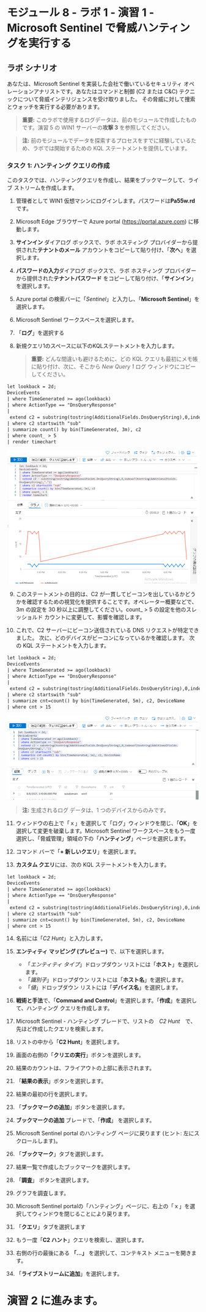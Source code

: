 ﻿---
lab:
    title: '演習 1 – Microsoft Sentinel で脅威ハンティングを実行する'
    module: 'モジュール 8 – Microsoft Sentinel で脅威ハンティングを実行する'
---

# モジュール 8 - ラボ 1 - 演習 1 - Microsoft Sentinel で脅威ハンティングを実行する

## ラボ シナリオ

あなたは、Microsoft Sentinel を実装した会社で働いているセキュリティ オペレーションアナリストです。あなたはコマンドと制御 (C2 または C&C) テクニックについて脅威インテリジェンスを受け取りました。  その脅威に対して捜索とウォッチを実行する必要があります。

>**重要:** このラボで使用するログデータは、前のモジュールで作成したものです。演習 5 の WIN1 サーバーの**攻撃 3** を参照してください。

>**注:**  前のモジュールでデータを探索するプロセスをすでに経験しているため、ラボでは開始するための KQL ステートメントを提供しています。  


### タスク 1: ハンティング クエリの作成

このタスクでは、ハンティングクエリを作成し、結果をブックマークして、ライブ ストリームを作成します。

1. 管理者として WIN1 仮想マシンにログインします。パスワードは**Pa55w.rd** です。  

2. Microsoft Edge ブラウザーで Azure portal (https://portal.azure.com) に移動します。

3. **サインイン** ダイアログ ボックスで、ラボ ホスティング プロバイダーから提供された**テナントのメール** アカウントをコピーして貼り付け、「**次へ**」を選択します。

4. **パスワードの入力**ダイアログ ボックスで、ラボ ホスティング プロバイダーから提供された**テナントパスワード** をコピーして貼り付け、「**サインイン**」を選択します。

5. Azure portal の検索バーに「*Sentinel*」と入力し、「**Microsoft Sentinel**」を選択します。

6. Microsoft Sentinel ワークスペースを選択します。

7. 「**ログ**」を選択する 

8. 新規クエリ1のスペースに以下のKQLステートメントを入力します。

   >**重要:** どんな間違いも避けるために、どの KQL クエリも最初にメモ帳に貼り付け、次に、そこから *New Query 1* ログ ウィンドウにコピーしてください。

```KQL
let lookback = 2d;
DeviceEvents
| where TimeGenerated >= ago(lookback) 
| where ActionType == "DnsQueryResponse"
| extend c2 = substring(tostring(AdditionalFields.DnsQueryString),0,indexof(tostring(AdditionalFields.DnsQueryString),"."))
| where c2 startswith "sub"
| summarize count() by bin(TimeGenerated, 3m), c2
| where count_ > 5
| render timechart 
```

   ![スクリーンショット](../Media/SC200_hunting1.png)

9. このステートメントの目的は、C2 が一貫してビーコンを出しているかどうかを確認するための視覚化を提供することです。オペレーター概要などで、3m の設定を 30 秒以上に調整してください。count_ > 5 の設定を他のスレッショルド カウントに変更して、影響を確認します。

10. これで、C2 サーバーにビーコン送信されている DNS リクエストが特定できました。  次に、どのデバイスがビーコンになっているかを確認します。  次の KQL ステートメントを入力します。

```KQL
let lookback = 2d;
DeviceEvents
| where TimeGenerated >= ago(lookback) 
| where ActionType == "DnsQueryResponse"
| extend c2 = substring(tostring(AdditionalFields.DnsQueryString),0,indexof(tostring(AdditionalFields.DnsQueryString),"."))
| where c2 startswith "sub"
| summarize cnt=count() by bin(TimeGenerated, 5m), c2, DeviceName
| where cnt > 15
```

   ![スクリーンショット](../Media/SC200_hunting2.png)

   >**注:** 生成されるログ データは、1 つのデバイスからのみです。

11. ウィンドウの右上で「ｘ」を選択して「ログ」ウィンドウを閉じ、「**OK**」を選択して変更を破棄します。Microsoft Sentinel ワークスペースをもう一度選択し、「脅威管理」領域の下の「**ハンティング**」ページを選択します。

12. コマンド バーで「**+ 新しいクエリ**」を選択します。

13. **カスタム クエリ**には、次の KQL ステートメントを入力します。

```KQL
let lookback = 2d;
DeviceEvents
| where TimeGenerated >= ago(lookback) 
| where ActionType == "DnsQueryResponse"
| extend c2 = substring(tostring(AdditionalFields.DnsQueryString),0,indexof(tostring(AdditionalFields.DnsQueryString),"."))
| where c2 startswith "sub"
| summarize cnt=count() by bin(TimeGenerated, 5m), c2, DeviceName
| where cnt > 15
```

14. 名前には「*C2 Hunt*」と入力します。

15. **エンティティ マッピング (プレビュー)** で、以下を選択します。

    - 「*エンティティ タイプ*」ドロップダウン リストには「**ホスト**」を選択します。
    - 「*識別子*」ドロップダウン リストには「**ホスト名**」を選択します。
    - 「*値*」ドロップダウン リストには「**デバイス名**」を選択します。

16. **戦術と手法**で、「**Command and Control**」を選択します。「**作成**」を選択して、ハンティング クエリを作成します。

17. Microsoft Sentinel - ハンティング ブレードで、リストの　*C2 Hunt*　で、先ほど作成したクエリを検索します。

18. リストの中から「**C2 Hunt**」を選択します。

19. 画面の右側の「**クリエの実行**」ボタンを選択します。

20. 結果のカウントは、フライアウトの上部に表示されます。

21. 「**結果の表示**」ボタンを選択します。

22. 結果の最初の行を選択します。 

23. 「**ブックマークの追加**」ボタンを選択します。

24. **ブックマークの追加** ブレードで、「**作成**」 を選択します。

25. Microsoft Sentinel portal のハンティング ページに戻ります (ヒント: 左にスクロールします)。

26. 「**ブックマーク**」タブを選択します。

27. 結果一覧で作成したブックマークを選択します。

28. 「**調査**」 ボタンを選択します。

29. グラフを調査します。

30. Microsoft Sentinel portalの「ハンティング」ページに、右上の「ｘ」を選択してウィンドウを閉じることにより戻ります。

31. 「**クエリ**」タブを選択します

32. もう一度「**C2 ハント**」クエリを検索し、選択します。

33. 右側の行の最後にある **「...」** を選択して、コンテキスト メニューを開きます。

34. 「**ライブストリームに追加**」を選択します。

# 演習 2 に進みます。
